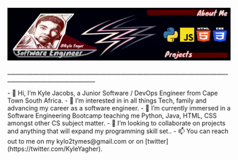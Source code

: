 ![Header](https://github.com/KyleYagher/KyleYagher/blob/main/banner.png "Header")
<p>_____________________________________________________________________________________________________________</p>
- 👋 Hi, I’m Kyle Jacobs, a Junior Software / DevOps Engineer from Cape Town South Africa.
- 👀 I’m interested in in all things Tech, family and advancing my career as a software engineer.
- 🌱 I’m currently immersed in a Software Engineering Bootcamp teaching me Python, Java, HTML, CSS amongst other CS subject matter.
- 💞️ I’m looking to collaborate on projects and anything that will expand my programming skill set..
- 📫 You can reach out to me on my kylo2tymes@gmail.com or on [twitter](https://twitter.com/KyleYagher).
<!---
KyleYagher/KyleYagher is a ✨ special ✨ repository because its `README.md` (this file) appears on your GitHub profile.
You can click the Preview link to take a look at your changes.
--->
